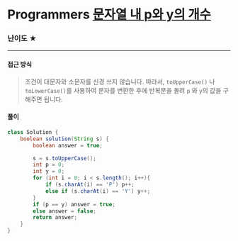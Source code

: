 # Programmers [문자열 내 p와 y의 개수](https://school.programmers.co.kr/learn/courses/30/lessons/12916)

### 난이도 ★

---

#### 접근 방식

> 조건이 대문자와 소문자를 신경 쓰지 않습니다. 따라서, `toUpperCase()` 나 `toLowerCase()`를 사용하여 문자를 변환한 후에 반복문을 돌려 `p` 와 `y`의 값을 구해주면 됩니다. 

#### 풀이

```java
class Solution {
    boolean solution(String s) {
        boolean answer = true;

        s = s.toUpperCase();
        int p = 0;
        int y = 0;
        for (int i = 0; i < s.length(); i++){
            if (s.charAt(i) == 'P') p++;
            else if (s.charAt(i) == 'Y') y++;
        }
        if (p == y) answer = true;
        else answer = false;
        return answer;
    }
}
```


